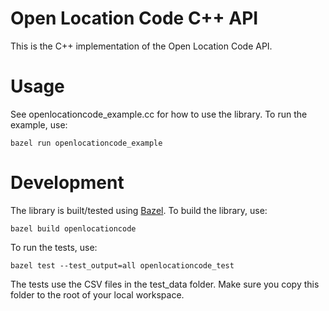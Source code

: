 # Open Location Code C++ API
This is the C++ implementation of the Open Location Code API.

# Usage

See openlocationcode_example.cc for how to use the library. To run the example, use:

```
bazel run openlocationcode_example
```

# Development

The library is built/tested using [Bazel](https://bazel.build). To build the library, use:

```
bazel build openlocationcode
```

To run the tests, use:

```
bazel test --test_output=all openlocationcode_test
```

The tests use the CSV files in the test_data folder. Make sure you copy this folder to the
root of your local workspace.
